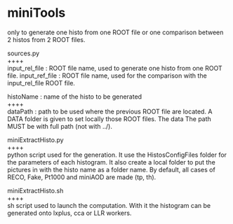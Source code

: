 # miniTools
only to generate one histo  from one ROOT file or one comparison between 2 histos from 2 ROOT files.

sources.py<br>
++++<br>
input_rel_file : ROOT file name, used to generate one histo from one ROOT file.
input_ref_file : ROOT file name, used for the comparison with the input_rel_file ROOT file.

histoName : name of the histo to be generated<br>
++++<br>
dataPath : path to be used where the previous ROOT file are located. A DATA folder is given to set locally those ROOT files.
The data
The path MUST be with full path (not with ../).

miniExtractHisto.py<br>
++++<br>
python script used for the generation. It use the HistosConfigFiles folder for the parameters of each histogram.
It also create a local folder to put the pictures in with the histo name as a folder name.
By default, all cases of RECO, Fake, Pt1000 and miniAOD are made (tp, th).

miniExtractHisto.sh<br>
++++<br>
sh script used to launch the computation. 
With it the histogram can be generated onto lxplus, cca or LLR workers.
